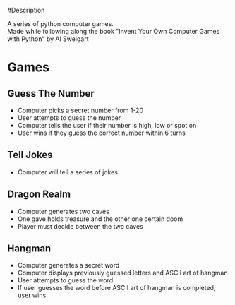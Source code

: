 #Description 

A series of python computer games.  
Made while following along the book "Invent Your Own Computer Games with Python" by Al Sweigart

# Games
 
 ## Guess The Number
   * Computer picks a secret number from 1-20
   * User attempts to guess the number
   * Computer tells the user if their number is high, low or spot on
   * User wins if they guess the correct number within 6 turns

## Tell Jokes
   * Computer will tell a series of jokes

## Dragon Realm
   * Computer generates two caves
   * One gave holds treasure and the other one certain doom
   * Player must decide between the two caves

## Hangman
   * Computer generates a secret word
   * Computer displays previously guessed letters and ASCII art of hangman
   * User attempts to guess the word
   * If user guesses the word before ASCII art of hangman is completed, user wins
